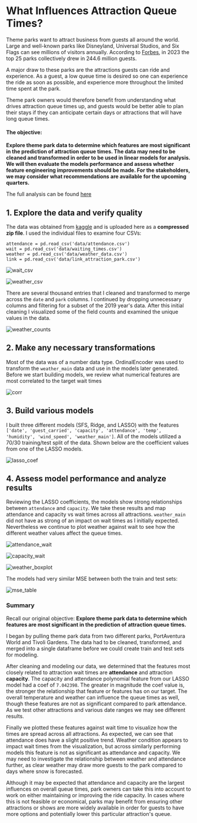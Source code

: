 # What Influences Attraction Queue Times?

Theme parks want to attract business from guests all around the world. Large and well-known parks like Disneyland, Universal Studios, and Six Flags can see millions of visitors annually. According to [Forbes](https://www.forbes.com/sites/suzannerowankelleher/2024/08/16/how-disney-dominated-the-theme-park-industry-in-2023/), in 2023 the top 25 parks collectively drew in 244.6 million guests.

A major draw to these parks are the attractions guests can ride and experience. As a guest, a low queue time is desired so one can experience the ride as soon as possible, and experience more throughout the limited time spent at the park. 

Theme park owners would therefore benefit from understanding what drives attraction queue times up, and guests would be better able to plan their stays if they can anticipate certain days or attractions that will have long queue times.

#### The objective:

**Explore theme park data to determine which features are most significant in the prediction of attraction queue times. The data may need to be cleaned and transformed in order to be used in linear models for analysis. We will then evaluate the models performance and assess whether feature engineering improvements should be made. For the stakeholders, we may consider what recommendations are available for the upcoming quarters.**

The full analysis can be found [here](what_influences_attraction_queue_times.ipynb)


## 1. Explore the data and verify quality

The data was obtained from [kaggle](https://www.kaggle.com/datasets/ayushtankha/hackathon) and is uploaded here as a **compressed zip file**. I used the individual files to examine four CSVs: 


```
attendance = pd.read_csv('data/attendance.csv')
wait = pd.read_csv('data/waiting_times.csv')
weather = pd.read_csv('data/weather_data.csv')
link = pd.read_csv('data/link_attraction_park.csv')
```


![wait_csv](/assets/wait_csv.png)

![weather_csv](/assets/weather_csv.png)

There are several thousand entries that I cleaned and transformed to merge across the `date` and `park` columns. I continued by dropping unnecessary columns and filtering for a subset of the 2019 year's data. After this initial cleaning I visualized some of the field counts and examined the unique values in the data.

![weather_counts](/assets/weather_counts.png)

## 2. Make any necessary transformations

Most of the data was of a number data type. OrdinalEncoder was used to transform the `weather_main` data and use in the models later generated. Before we start building models, we review what numerical features are most correlated to the target wait times

![corr](/assets/corr.png)

## 3. Build various models

I built three different models (SFS, Ridge, and LASSO) with the features `['date', 'guest_carried', 'capacity', 'attendance', 'temp', 'humidity', 'wind_speed', 'weather_main']`.
All of the models utilized a 70/30 training/test split of the data. Shown below are the coefficient values from one of the LASSO models.

![lasso_coef](/assets/lasso_coef.png)

## 4. Assess model performance and analyze results

Reviewing the LASSO coefficients, the models show strong relationships between `attendance` and `capacity`. We take these results and map attendance and capacity vs wait times across all attractions. `weather_main` did not have as strong of an impact on wait times as I initially expected. Nevertheless we continue to plot weather against wait to see how the different weather values affect the queue times.

![attendance_wait](/assets/attendance_wait_scatter.png)

![capacity_wait](/assets/capacity_wait_scatter.png)

![weather_boxplot](/assets/weather_boxplot.png)

The models had very similar MSE between both the train and test sets:

![mse_table](/assets/mse_table.png)

### Summary

Recall our original objective:
**Explore theme park data to determine which features are most significant in the prediction of attraction queue times.**

I began by pulling theme park data from two different parks, PortAventura World and Tivoli Gardens. The data had to be cleaned, transformed, and merged into a single dataframe before we could create train and test sets for modeling.

After cleaning and modeling our data, we determined that the features most closely related to attraction wait times are **attendance** and attraction **capacity**. The capacity and attendance polynomial feature from our LASSO model had a coef of `7.042398`. The greater in magnitude the coef value is, the stronger the relationship that feature or features has on our target. The overall temperature and weather can influence the queue times as well, though these features are not as significant compared to park attendance. As we test other attractions and various date ranges we may see different results.

Finally we plotted these features against wait time to visualize how the times are spread across all attractions. As expected, we can see that attendance does have a slight positive trend. Weather condition appears to impact wait times from the visualization, but across similarly performing models this feature is not as significant as attendance and capacity. We may need to investigate the relationship between weather and attendance further, as clear weather may draw more guests to the park compared to days where snow is forecasted.

Although it may be expected that attendance and capacity are the largest influences on overall queue times, park owners can take this into account to work on either maintaining or improving the ride capacity. In cases where this is not feasible or economical, parks may benefit from ensuring other attractions or shows are more widely available in order for guests to have more options and potentially lower this particular attraction's queue.
